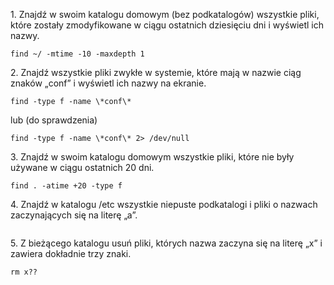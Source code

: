 1\. Znajdź w swoim katalogu domowym (bez podkatalogów) wszystkie pliki, które zostały zmodyfikowane w ciągu ostatnich dziesięciu dni i wyświetl ich nazwy.

```ssh
find ~/ -mtime -10 -maxdepth 1
```

2\. Znajdź wszystkie pliki zwykłe w systemie, które mają w nazwie ciąg znaków „conf” i wyświetl ich nazwy na ekranie.

```ssh
find -type f -name \*conf\*
```
lub (do sprawdzenia)

```ssh
find -type f -name \*conf\* 2> /dev/null
```

3\. Znajdź w swoim katalogu domowym wszystkie pliki, które nie były używane w ciągu ostatnich 20 dni.

```ssh
find . -atime +20 -type f
```

4\. Znajdź w katalogu /etc wszystkie niepuste podkatalogi i pliki o nazwach zaczynających się na literę „a”.

```ssh

```

5\. Z bieżącego katalogu usuń pliki, których nazwa zaczyna się na literę „x” i zawiera dokładnie trzy znaki.

```ssh
rm x??
```
